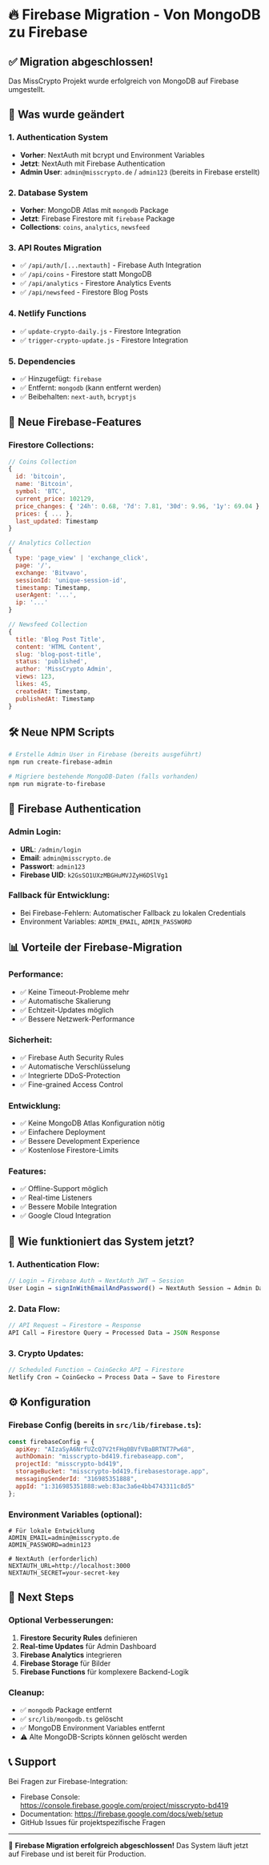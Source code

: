 # 🔥 Firebase Migration - Von MongoDB zu Firebase

## ✅ Migration abgeschlossen!

Das MissCrypto Projekt wurde erfolgreich von MongoDB auf Firebase umgestellt.

## 🔧 Was wurde geändert

### 1. **Authentication System**
- **Vorher**: NextAuth mit bcrypt und Environment Variables
- **Jetzt**: NextAuth mit Firebase Authentication
- **Admin User**: `admin@misscrypto.de` / `admin123` (bereits in Firebase erstellt)

### 2. **Database System**
- **Vorher**: MongoDB Atlas mit `mongodb` Package
- **Jetzt**: Firebase Firestore mit `firebase` Package
- **Collections**: `coins`, `analytics`, `newsfeed`

### 3. **API Routes Migration**
- ✅ `/api/auth/[...nextauth]` - Firebase Auth Integration
- ✅ `/api/coins` - Firestore statt MongoDB
- ✅ `/api/analytics` - Firestore Analytics Events
- ✅ `/api/newsfeed` - Firestore Blog Posts

### 4. **Netlify Functions**
- ✅ `update-crypto-daily.js` - Firestore Integration
- ✅ `trigger-crypto-update.js` - Firestore Integration

### 5. **Dependencies**
- ✅ Hinzugefügt: `firebase`
- ✅ Entfernt: `mongodb` (kann entfernt werden)
- ✅ Beibehalten: `next-auth`, `bcryptjs`

## 🚀 Neue Firebase-Features

### **Firestore Collections:**
```javascript
// Coins Collection
{
  id: 'bitcoin',
  name: 'Bitcoin',
  symbol: 'BTC',
  current_price: 102129,
  price_changes: { '24h': 0.68, '7d': 7.81, '30d': 9.96, '1y': 69.04 },
  prices: { ... },
  last_updated: Timestamp
}

// Analytics Collection
{
  type: 'page_view' | 'exchange_click',
  page: '/',
  exchange: 'Bitvavo',
  sessionId: 'unique-session-id',
  timestamp: Timestamp,
  userAgent: '...',
  ip: '...'
}

// Newsfeed Collection
{
  title: 'Blog Post Title',
  content: 'HTML Content',
  slug: 'blog-post-title',
  status: 'published',
  author: 'MissCrypto Admin',
  views: 123,
  likes: 45,
  createdAt: Timestamp,
  publishedAt: Timestamp
}
```

## 🛠️ Neue NPM Scripts

```bash
# Erstelle Admin User in Firebase (bereits ausgeführt)
npm run create-firebase-admin

# Migriere bestehende MongoDB-Daten (falls vorhanden)
npm run migrate-to-firebase
```

## 🔑 Firebase Authentication

### **Admin Login:**
- **URL**: `/admin/login`
- **Email**: `admin@misscrypto.de`
- **Passwort**: `admin123`
- **Firebase UID**: `k2GsSO1UXzMBGHuMVJZyH6DSlVg1`

### **Fallback für Entwicklung:**
- Bei Firebase-Fehlern: Automatischer Fallback zu lokalen Credentials
- Environment Variables: `ADMIN_EMAIL`, `ADMIN_PASSWORD`

## 📊 Vorteile der Firebase-Migration

### **Performance:**
- ✅ Keine Timeout-Probleme mehr
- ✅ Automatische Skalierung
- ✅ Echtzeit-Updates möglich
- ✅ Bessere Netzwerk-Performance

### **Sicherheit:**
- ✅ Firebase Auth Security Rules
- ✅ Automatische Verschlüsselung
- ✅ Integrierte DDoS-Protection
- ✅ Fine-grained Access Control

### **Entwicklung:**
- ✅ Keine MongoDB Atlas Konfiguration nötig
- ✅ Einfachere Deployment
- ✅ Bessere Development Experience
- ✅ Kostenlose Firestore-Limits

### **Features:**
- ✅ Offline-Support möglich
- ✅ Real-time Listeners
- ✅ Bessere Mobile Integration
- ✅ Google Cloud Integration

## 🔄 Wie funktioniert das System jetzt?

### **1. Authentication Flow:**
```javascript
// Login → Firebase Auth → NextAuth JWT → Session
User Login → signInWithEmailAndPassword() → NextAuth Session → Admin Dashboard
```

### **2. Data Flow:**
```javascript
// API Request → Firestore → Response
API Call → Firestore Query → Processed Data → JSON Response
```

### **3. Crypto Updates:**
```javascript
// Scheduled Function → CoinGecko API → Firestore
Netlify Cron → CoinGecko → Process Data → Save to Firestore
```

## ⚙️ Konfiguration

### **Firebase Config** (bereits in `src/lib/firebase.ts`):
```javascript
const firebaseConfig = {
  apiKey: "AIzaSyA6NrfUZcQ7V2tFHq0BVfVBaBRTNT7Pw68",
  authDomain: "misscrypto-bd419.firebaseapp.com",
  projectId: "misscrypto-bd419",
  storageBucket: "misscrypto-bd419.firebasestorage.app",
  messagingSenderId: "316985351888",
  appId: "1:316985351888:web:83ac3a6e4bb4743311c8d5"
};
```

### **Environment Variables** (optional):
```env
# Für lokale Entwicklung
ADMIN_EMAIL=admin@misscrypto.de
ADMIN_PASSWORD=admin123

# NextAuth (erforderlich)
NEXTAUTH_URL=http://localhost:3000
NEXTAUTH_SECRET=your-secret-key
```

## 🚀 Next Steps

### **Optional Verbesserungen:**
1. **Firestore Security Rules** definieren
2. **Real-time Updates** für Admin Dashboard
3. **Firebase Analytics** integrieren
4. **Firebase Storage** für Bilder
5. **Firebase Functions** für komplexere Backend-Logik

### **Cleanup:**
- ✅ `mongodb` Package entfernt
- ✅ `src/lib/mongodb.ts` gelöscht
- ✅ MongoDB Environment Variables entfernt
- ⚠️ Alte MongoDB-Scripts können gelöscht werden

## 📞 Support

Bei Fragen zur Firebase-Integration:
- Firebase Console: https://console.firebase.google.com/project/misscrypto-bd419
- Documentation: https://firebase.google.com/docs/web/setup
- GitHub Issues für projektspezifische Fragen

---

🎉 **Firebase Migration erfolgreich abgeschlossen!** 
Das System läuft jetzt auf Firebase und ist bereit für Production. 
